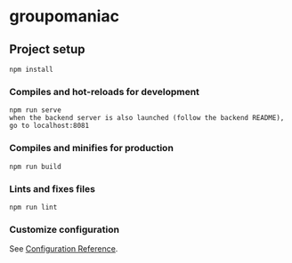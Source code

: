 # groupomaniac

## Project setup

```
npm install
```

### Compiles and hot-reloads for development

```
npm run serve
when the backend server is also launched (follow the backend README), go to localhost:8081
```

### Compiles and minifies for production

```
npm run build
```

### Lints and fixes files

```
npm run lint
```

### Customize configuration

See [Configuration Reference](https://cli.vuejs.org/config/).
